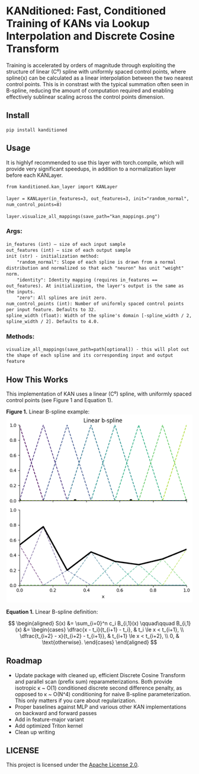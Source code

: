 # KANditioned: Fast, Conditioned Training of KANs via Lookup Interpolation and Discrete Cosine Transform

Training is accelerated by orders of magnitude through exploiting the structure of linear (C⁰) spline with uniformly spaced control points, where spline(x) can be calculated as a linear interpolation between the two nearest control points. This is in constrast with the typical summation often seen in B-spline, reducing the amount of computation required and enabling effectively sublinear scaling across the control points dimension.

## Install

```
pip install kanditioned
```

## Usage
It is highlyf recommended to use this layer with torch.compile, which will provide very significant speedups, in addition to a normalization layer before each KANLayer.

```
from kanditioned.kan_layer import KANLayer

layer = KANLayer(in_features=3, out_features=3, init="random_normal", num_control_points=8)

layer.visualize_all_mappings(save_path="kan_mappings.png")
```

### Args:

    in_features (int) – size of each input sample
    out_features (int) – size of each output sample
    init (str) - initialization method:
        "random_normal": Slope of each spline is drawn from a normal distribution and normalized so that each "neuron" has unit "weight" norm.
        "identity": Identity mapping (requires in_features == out_features). At initialization, the layer's output is the same as the inputs.
        "zero": All splines are init zero.
    num_control_points (int): Number of uniformly spaced control points per input feature. Defaults to 32.
    spline_width (float): Width of the spline's domain [-spline_width / 2, spline_width / 2]. Defaults to 4.0.

### Methods:

    visualize_all_mappings(save_path=path[optional]) - this will plot out the shape of each spline and its corresponding input and output feature

## How This Works

This implementation of KAN uses a linear (C⁰) spline, with uniformly spaced control points (see Figure 1 and Equation 1).

**Figure 1.** Linear B-spline example:  
![Linear B-spline example](https://raw.githubusercontent.com/cats-marin/KANditioned/main/image-1.png)

**Equation 1.** Linear B-spline definition:

$$
\begin{aligned}
S(x) &= \sum_{i=0}^n c_i B_{i,1}(x) 
\qquad\qquad
B_{i,1}(x) &=
\begin{cases}
\dfrac{x - t_i}{t_{i+1} - t_i}, & t_i \le x < t_{i+1}, \\
\dfrac{t_{i+2} - x}{t_{i+2} - t_{i+1}}, & t_{i+1} \le x < t_{i+2}, \\
0, & \text{otherwise}.
\end{cases}
\end{aligned}
$$

## Roadmap
- Update package with cleaned up, efficient Discrete Cosine Transform and parallel scan (prefix sum) reparameterizations. Both provide isotropic κ ~ O(1) conditioned discrete second difference penalty, as opposed to κ ~ O(N^4) conditioning for naive B-spline parameterization. This only matters if you care about regularization.
- Proper baselines against MLP and various other KAN implementations on backward and forward passes
    <!-- - https://github.com/ZiyaoLi/fast-kan -->
    <!-- - https://github.com/Blealtan/efficient-kan -->
    <!-- - https://github.com/1ssb/torchkan -->
    <!-- https://github.com/quiqi/relu_kan -->
    <!-- https://github.com/Jerry-Master/KAN-benchmarking -->
    <!-- https://github.com/KindXiaoming/pykan -->
    <!-- https://github.com/mintisan/awesome-kan -->
- Add in feature-major variant
- Add optimized Triton kernel
- Clean up writing

## LICENSE
This project is licensed under the [Apache License 2.0](https://www.apache.org/licenses/LICENSE-2.0.txt).